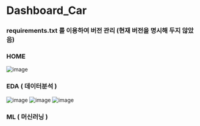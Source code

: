 # Dashboard_Car
 
### requirements.txt 를 이용하여 버전 관리 (현재 버전을 명시해 두지 않았음)


### HOME
![image](https://user-images.githubusercontent.com/93955242/166172492-f495963d-a8f5-4fe8-967c-09262270a09c.png)


### EDA ( 데이터분석 )
![image](https://user-images.githubusercontent.com/93955242/166172595-17ea514e-e418-4991-8411-ef2706d5e56b.png)
![image](https://user-images.githubusercontent.com/93955242/166172608-7ae4cee0-6c8d-45db-81dc-cc8e50aced21.png)
![image](https://user-images.githubusercontent.com/93955242/166172617-15b5cbab-bd8e-41dc-9c3d-0dd9a88c6751.png)


### ML ( 머신러닝 )
